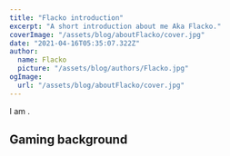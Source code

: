 ```yaml
---
title: "Flacko introduction"
excerpt: "A short introduction about me Aka Flacko."
coverImage: "/assets/blog/aboutFlacko/cover.jpg"
date: "2021-04-16T05:35:07.322Z"
author:
  name: Flacko
  picture: "/assets/blog/authors/Flacko.jpg"
ogImage:
  url: "/assets/blog/aboutFlacko/cover.jpg"
---
```


I am .

## Gaming background
